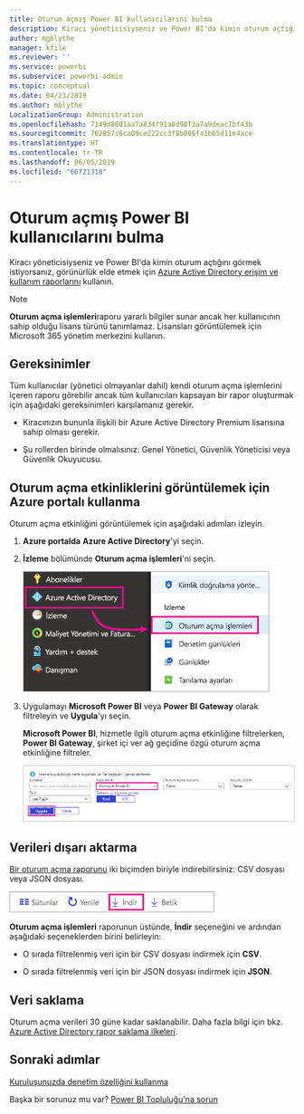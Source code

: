 ```yaml
---
title: Oturum açmış Power BI kullanıcılarını bulma
description: Kiracı yöneticisiyseniz ve Power BI'da kimin oturum açtığını görmek istiyorsanız, görünürlük elde etmek için Azure Active Directory erişim ve kullanım raporlarını kullanabilirsiniz.
author: mgblythe
manager: kfile
ms.reviewer: ''
ms.service: powerbi
ms.subservice: powerbi-admin
ms.topic: conceptual
ms.date: 04/23/2019
ms.author: mblythe
LocalizationGroup: Administration
ms.openlocfilehash: 7149d8601aa7a834f91a8d98f3a7a9deac7bf43b
ms.sourcegitcommit: 762857c8ca09ce222cc3f8b006fa1b65d11e4ace
ms.translationtype: HT
ms.contentlocale: tr-TR
ms.lasthandoff: 06/05/2019
ms.locfileid: "66721318"
---
```

# <a name="find-power-bi-users-that-have-signed-in"></a>Oturum açmış Power BI kullanıcılarını bulma

Kiracı yöneticisiyseniz ve Power BI'da kimin oturum açtığını görmek istiyorsanız, görünürlük elde etmek için [Azure Active Directory erişim ve kullanım raporlarını](/azure/active-directory/reports-monitoring/concept-sign-ins) kullanın.

> [!NOTE]
> **Oturum açma işlemleri**raporu yararlı bilgiler sunar ancak her kullanıcının sahip olduğu lisans türünü tanımlamaz. Lisansları görüntülemek için Microsoft 365 yönetim merkezini kullanın.

## <a name="requirements"></a>Gereksinimler

Tüm kullanıcılar (yönetici olmayanlar dahil) kendi oturum açma işlemlerini içeren raporu görebilir ancak tüm kullanıcıları kapsayan bir rapor oluşturmak için aşağıdaki gereksinimleri karşılamanız gerekir.

* Kiracınızın bununla ilişkili bir Azure Active Directory Premium lisansına sahip olması gerekir.

* Şu rollerden birinde olmalısınız: Genel Yönetici, Güvenlik Yöneticisi veya Güvenlik Okuyucusu.

## <a name="use-the-azure-portal-to-view-sign-ins"></a>Oturum açma etkinliklerini görüntülemek için Azure portalı kullanma

Oturum açma etkinliğini görüntülemek için aşağıdaki adımları izleyin.

1. **Azure portalda** **Azure Active Directory**'yi seçin.

1. **İzleme** bölümünde **Oturum açma işlemleri**'ni seçin.
   
    ![Azure arabiriminin, Azure Active Directory ve Oturum Açma işlemleri seçenekleri vurgulanmış ekran görüntüsü.](media/service-admin-access-usage/azure-portal-sign-ins.png)

1. Uygulamayı **Microsoft Power BI** veya **Power BI Gateway** olarak filtreleyin ve **Uygula**'yı seçin.

    **Microsoft Power BI**, hizmetle ilgili oturum açma etkinliğine filtrelerken, **Power BI Gateway**, şirket içi ver ağ geçidine özgü oturum açma etkinliğine filtreler.
   
    ![Oturum açma işlemleri filtresinin, Uygulamalar alanı vurgulanmış ekran görüntüsü.](media/service-admin-access-usage/sign-in-filter.png)

## <a name="export-the-data"></a>Verileri dışarı aktarma

[Bir oturum açma raporunu](/azure/active-directory/reports-monitoring/quickstart-download-sign-in-report) iki biçimden biriyle indirebilirsiniz: CSV dosyası veya JSON dosyası.

![İndirme düğmesinin ekran görüntüsü.](media/service-admin-access-usage/download-sign-in-data-csv.png)

**Oturum açma işlemleri** raporunun üstünde, **İndir** seçeneğini ve ardından aşağıdaki seçeneklerden birini belirleyin:

* O sırada filtrelenmiş veri için bir CSV dosyası indirmek için **CSV**.

* O sırada filtrelenmiş veri için bir JSON dosyası indirmek için **JSON**.

## <a name="data-retention"></a>Veri saklama

Oturum açma verileri 30 güne kadar saklanabilir. Daha fazla bilgi için bkz. [Azure Active Directory rapor saklama ilkeleri](/azure/active-directory/reports-monitoring/reference-reports-data-retention).

## <a name="next-steps"></a>Sonraki adımlar

[Kuruluşunuzda denetim özelliğini kullanma](service-admin-auditing.md)

Başka bir sorunuz mu var? [Power BI Topluluğu'na sorun](https://community.powerbi.com/)